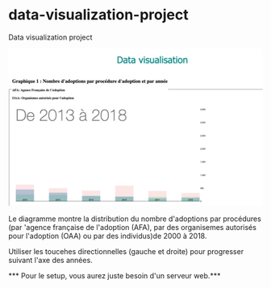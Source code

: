 # data-visualization-project
Data visualization project

![Alt text](snapshot.png?raw=true "Diagramme à barres représentant le nombre d'adoptions par procédure et par année")

Le diagramme montre la distribution du nombre d'adoptions par procédures (par 'agence française de l'adoption (AFA), par des organisemes autorisés pour l'adoption (OAA) ou par des individus)de 2000 à 2018.

Utiliser les toucehes directionnelles (gauche et droite) pour progresser suivant l'axe des années.

*** Pour le setup, vous aurez juste besoin d'un serveur web.***
